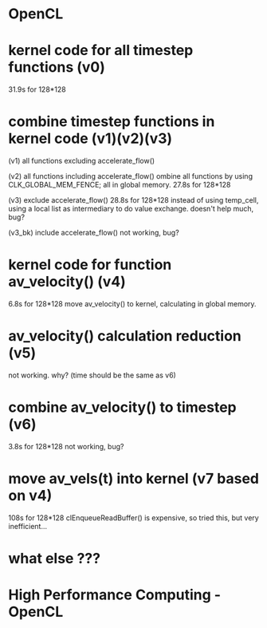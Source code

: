 # OpenCL

# kernel code for all timestep functions (v0)

31.9s for 128\*128

# combine timestep functions in kernel code (v1)(v2)(v3)

(v1) all functions excluding accelerate_flow()

(v2) all functions including accelerate_flow()
ombine all functions by using CLK_GLOBAL_MEM_FENCE; all in global memory.
27.8s for 128\*128

(v3) exclude accelerate_flow()
28.8s for 128\*128
instead of using temp_cell, using a local list as intermediary to do value exchange.
doesn't help much, bug?

(v3_bk) include accelerate_flow()
not working, bug?

# kernel code for function av_velocity() (v4)

6.8s for 128\*128
move av_velocity() to kernel, calculating in global memory.

# av_velocity() calculation reduction (v5)

not working. why? (time should be the same as v6)

# combine av_velocity() to timestep (v6)

3.8s for 128\*128
not working, bug?

# move av_vels(t) into kernel (v7 based on v4)

108s for 128\*128
clEnqueueReadBuffer() is expensive, so tried this, but very inefficient...

#

# what else ???

# High Performance Computing - OpenCL
